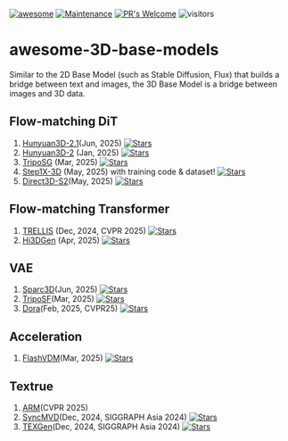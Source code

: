 [![awesome](https://awesome.re/badge.svg)](https://awesome.re) [![Maintenance](https://img.shields.io/badge/Maintained%3F-yes-green.svg)](https://GitHub.com/Naereen/StrapDown.js/graphs/commit-activity) [![PR's Welcome](https://img.shields.io/badge/PRs-welcome-brightgreen.svg?style=flat)](http://makeapullrequest.com) 
![visitors](https://visitor-badge.laobi.icu/badge?page_id=wendashi/awesome-3D-base-models)

# awesome-3D-base-models
Similar to the 2D Base Model (such as Stable Diffusion, Flux) that builds a bridge between text and images, the 3D Base Model is a bridge between images and 3D data.
   
## Flow-matching DiT
1. [Hunyuan3D-2.1](https://github.com/Tencent-Hunyuan/Hunyuan3D-2.1)(Jun, 2025)
   <a href="https://github.com/Tencent-Hunyuan/Hunyuan3D-2.1" title="GitHub Repo">
     <i class="fab fa-github"></i> 
     <img src="https://img.shields.io/github/stars/Tencent-Hunyuan/Hunyuan3D-2.1.svg?style=social" alt="Stars">
   </a>
2. [Hunyuan3D-2](https://github.com/Tencent-Hunyuan/Hunyuan3D-2) (Jan, 2025)
    <a href="https://github.com/Tencent-Hunyuan/Hunyuan3D-2" title="GitHub Repo">
     <i class="fab fa-github"></i> 
     <img src="https://img.shields.io/github/stars/Tencent-Hunyuan/Hunyuan3D-2.svg?style=social" alt="Stars">
   </a>
3. [TripoSG](https://github.com/VAST-AI-Research/TripoSG) (Mar, 2025)
   <a href="https://github.com/VAST-AI-Research/TripoSG" title="GitHub Repo">
     <i class="fab fa-github"></i> 
     <img src="https://img.shields.io/github/stars/VAST-AI-Research/TripoSG.svg?style=social" alt="Stars">
   </a>
4. [Step1X-3D](https://github.com/stepfun-ai/Step1X-3D) (May, 2025) with training code & dataset!
   <a href="https://github.com/stepfun-ai/Step1X-3D" title="GitHub Repo">
     <i class="fab fa-github"></i> 
     <img src="https://img.shields.io/github/stars/stepfun-ai/Step1X-3D.svg?style=social" alt="Stars">
   </a>
5. [Direct3D-S2](https://github.com/DreamTechAI/Direct3D-S2)(May, 2025)
   <a href="https://github.com/DreamTechAI/Direct3D-S2" title="GitHub Repo">
     <i class="fab fa-github"></i> 
     <img src="https://img.shields.io/github/stars/DreamTechAI/Direct3D-S2.svg?style=social" alt="Stars">
   </a>

## Flow-matching Transformer
1. [TRELLIS](https://github.com/microsoft/TRELLIS) (Dec, 2024, CVPR 2025)
   <a href="https://github.com/microsoft/TRELLIS" title="GitHub Repo">
     <i class="fab fa-github"></i> 
     <img src="https://img.shields.io/github/stars/microsoft/TRELLIS.svg?style=social" alt="Stars">
   </a>
2. [Hi3DGen](https://github.com/Stable-X/Stable3DGen) (Apr, 2025)
   <a href="https://github.com/Stable-X/Stable3DGen" title="GitHub Repo">
     <i class="fab fa-github"></i> 
     <img src="https://img.shields.io/github/stars/Stable-X/Stable3DGen.svg?style=social" alt="Stars">
   </a>


## VAE
1. [Sparc3D](https://github.com/lizhihao6/Sparc3D)(Jun, 2025)
   <a href="https://github.com/lizhihao6/Sparc3D" title="GitHub Repo">
     <i class="fab fa-github"></i> 
     <img src="https://img.shields.io/github/stars/lizhihao6/Sparc3D.svg?style=social" alt="Stars">
   </a>
2. [TripoSF](https://github.com/VAST-AI-Research/TripoSF)(Mar, 2025)
   <a href="https://github.com/VAST-AI-Research/TripoSF" title="GitHub Repo">
     <i class="fab fa-github"></i> 
     <img src="https://img.shields.io/github/stars/VAST-AI-Research/TripoSF.svg?style=social" alt="Stars">
   </a>
3. [Dora](https://github.com/Seed3D/Dora)(Feb, 2025, CVPR25)
   <a href="https://github.com/Seed3D/Dora" title="GitHub Repo">
     <i class="fab fa-github"></i> 
     <img src="https://img.shields.io/github/stars/Seed3D/Dora.svg?style=social" alt="Stars">
   </a>


## Acceleration
1. [FlashVDM](https://github.com/Tencent-Hunyuan/FlashVDM)(Mar, 2025)
   <a href="https://github.com/Tencent-Hunyuan/FlashVDM" title="GitHub Repo">
     <i class="fab fa-github"></i> 
     <img src="https://img.shields.io/github/stars/Tencent-Hunyuan/FlashVDM.svg?style=social" alt="Stars">
   </a> 

## Textrue
1. [ARM](https://arm-aigc.github.io/)(CVPR 2025) 
2. [SyncMVD](https://github.com/LIU-Yuxin/SyncMVD)(Dec, 2024, SIGGRAPH Asia 2024)
   <a href="https://github.com/LIU-Yuxin/SyncMVD" title="GitHub Repo">
     <i class="fab fa-github"></i> 
     <img src="https://img.shields.io/github/stars/LIU-Yuxin/SyncMVD.svg?style=social" alt="Stars">
   </a> 
3. [TEXGen](https://github.com/CVMI-Lab/TEXGen)(Dec, 2024, SIGGRAPH Asia 2024)
   <a href="https://github.com/CVMI-Lab/TEXGen" title="GitHub Repo">
     <i class="fab fa-github"></i> 
     <img src="https://img.shields.io/github/stars/CVMI-Lab/TEXGen.svg?style=social" alt="Stars">
   </a> 
